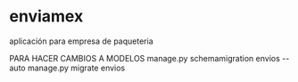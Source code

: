 enviamex
========

aplicación para empresa de paqueteria

PARA HACER CAMBIOS A MODELOS
manage.py schemamigration envios --auto
manage.py migrate envios